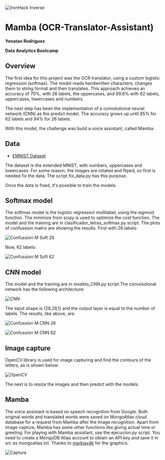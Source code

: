 ![IronHack Inverse](https://github.com/YonatanRA/OCR-translator-assistant-project/blob/master/images/ironhack.png)

# Mamba  (OCR-Translator-Assistant)

**Yonatan Rodriguez**

**Data Analytics Bootcamp**



## Overview

The first idea for this project was the OCR translator, using a custom logistic regression (softmax). The model reads handwritten characters, changes them to string format and then translates. This approach achieves an accuracy of 70%, with 26 labels, the uppercases, and 69.6% with 62 labels, uppercases, lowercases and numbers.

The next step has been the implementation of a convolutional neural network (CNN) as the predict model. The accuracy grows up until 85% for 62 labels and 94% for 26 labels.

With this model, the challenge was build a voice assistant, called Mamba.



##
## Data

* [EMNIST Dataset](https://www.kaggle.com/crawford/emnist)

The dataset is the extended MNIST, with numbers, uppercases and lowercases. For some reason, the images are rotated and fliped, so first is needed fix the data. The script fix_data.py has this purpose.

Once the data is fixed, it's possible to train the models.



##
## Softmax model

The softmax model is the logistic regression multilabel, using the sigmoid function. The minimize from scipy is used to optimize the cost function. The model and the training are in clasificador_letras_softmax.py script. The plots of confussion matrix are showing the results. First with 26 labels:

![Confussion M Soft 26](https://github.com/YonatanRA/OCR-translator-assistant-project/blob/master/images/Confusion%20Matrix%20Softmax%20(letters).png)


Now, 62 labels:

![Confussion M Soft 62](https://github.com/YonatanRA/OCR-translator-assistant-project/blob/master/images/Confusion%20Matrix%20Softmax.png)




##
## CNN model

The model and the training are in modelo_CNN.py script.The convolutional network has the following architecture:

![CNN](https://github.com/YonatanRA/OCR-translator-assistant-project/blob/master/images/architecture.png)

The input shape is (28,28,1) and the output layer is equal to the number of labels. The results, like above, are:

![Confussion M CNN 26](https://github.com/YonatanRA/OCR-translator-assistant-project/blob/master/images/Confusion%20Matrix%20CNN%20(letters).png)

![Confussion M CNN 62](https://github.com/YonatanRA/OCR-translator-assistant-project/blob/master/images/Confusion%20Matrix%20CNN.png)




##
## Image capture

OpenCV library is used for image capturing and find the contours of the letters, as is shown below:
 
![OpenCV](https://github.com/YonatanRA/OCR-translator-assistant-project/blob/master/images/contour.png)

The next is to resize the images and then predict with the models.


##
## Mamba

The voice assistant is based on speech recognition from Google. Both original words and translated words were saved on MongoAtlas cloud database for a request from Mamba after the image recognition. 
Apart from image capture, Mamba has some other functions like giving actual time or greeting.
For playing with Mamba assistant, use the ejecucion.py script. You need to create a MongoDB Atlas account to obtain an API key and save it in src as mongoatlas.txt.
Thanks to [markjay4k](https://github.com/markjay4k/Audio-Spectrum-Analyzer-in-Python) for the graphics.


![Captura](https://github.com/YonatanRA/OCR-translator-assistant-project/blob/master/images/captura.png)









